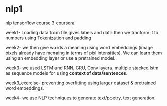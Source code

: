 # nlp1
nlp tensorflow course 3 coursera

week1- Loading data from file gives labels and data then we tranform it to numbers using Tokenization and padding 

week2- we then give words a meaning using word embeddings.(image pixels already have menaing in terms of pixl intensities). We can learn them using an embedding layer or use a pretrained model.

week3- we used LSTM and RNN, GRU, Conv layers, multiple stacked lstm as sequence models for using **context of data/sentences**.

week3_exercise- preventing overfitting using larger dataset & pretrained word embeddings.

week4- we use NLP techniques to generate text/poetry, text generation.


